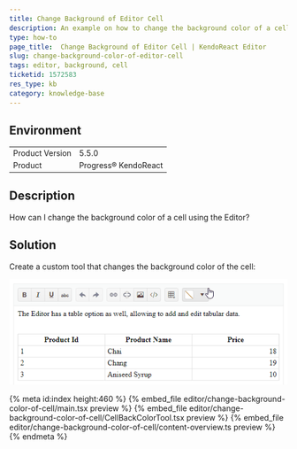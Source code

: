 ```yaml
---
title: Change Background of Editor Cell
description: An example on how to change the background color of a cell inside the Editor
type: how-to
page_title:  Change Background of Editor Cell | KendoReact Editor
slug: change-background-color-of-editor-cell
tags: editor, background, cell
ticketid: 1572583
res_type: kb
category: knowledge-base
---
```


## Environment

<table>
	<tbody>
		<tr>
			<td>Product Version</td>
			<td>5.5.0</td>
		</tr>
		<tr>
			<td>Product</td>
			<td>Progress® KendoReact</td>
		</tr>
	</tbody>
</table>


## Description

How can I change the background color of a cell using the Editor?

## Solution

Create a custom tool that changes the background color of the cell:

![Editor Change Cell Background Color](examples/editor/change-background-color-of-cell/editor-cell-color.gif)


{% meta id:index height:460 %}
{% embed_file editor/change-background-color-of-cell/main.tsx preview %}
{% embed_file editor/change-background-color-of-cell/CellBackColorTool.tsx preview %}
{% embed_file editor/change-background-color-of-cell/content-overview.ts preview %}
{% endmeta %}
